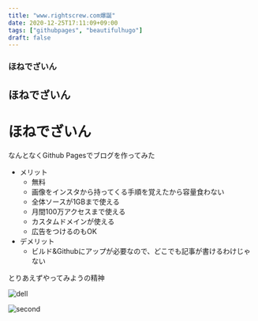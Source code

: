 ```yaml
---
title: "www.rightscrew.com爆誕"
date: 2020-12-25T17:11:09+09:00
tags: ["githubpages", "beautifulhugo"]
draft: false
---
```



### ほねでざいん
## ほねでざいん
# ほねでざいん
なんとなくGithub Pagesでブログを作ってみた
- メリット
  - 無料
  - 画像をインスタから持ってくる手順を覚えたから容量食わない
  - 全体ソースが1GBまで使える
  - 月間100万アクセスまで使える
  - カスタムドメインが使える
  - 広告をつけるのもOK
- デメリット
  - ビルド&Githubにアップが必要なので、どこでも記事が書けるわけじゃない

とりあえずやってみようの精神
<!--more-->



![dell](https://scontent-lax3-2.cdninstagram.com/v/t51.2885-15/e35/s1080x1080/130211672_743560009587439_4515971491348063501_n.jpg?_nc_ht=scontent-lax3-2.cdninstagram.com&_nc_cat=107&_nc_ohc=Eh4WSBCVu-YAX9es8M9&tp=1&oh=c2239dcede266efb5bbfd0c0faf5bf8c&oe=600F5F9E)

![second](https://scontent-nrt1-1.cdninstagram.com/v/t51.2885-15/e35/129761545_1272499239783434_6877526869706709404_n.jpg?_nc_ht=scontent-nrt1-1.cdninstagram.com&_nc_cat=102&_nc_ohc=VMgjehlFnI4AX93IY7L&tp=1&oh=c92b289c2d5c4858143e6c075538b5f9&oe=60114939)